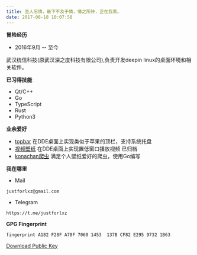 ```yaml
---
title: 圣人忘情，最下不及于情，情之所钟，正在我辈。
date: 2017-08-18 10:07:58
---
```


**冒险经历**

- 2016年9月 -- 至今

武汉统信科技(原武汉深之度科技有限公司),负责开发deepin linux的桌面环境和相关软件。

**已习得技能**

- Qt/C++
- Go
- TypeScript
- Rust
- Python3

**业余爱好**

- [topbar](https://github.com/justforlxz/deepin-topbar) 在DDE桌面上实现类似于苹果的顶栏，支持系统托盘
- [视频壁纸](https://github.com/justforlxz/deepin-dreamscene) 在DDE桌面上实现置低窗口播放视频 已归档
- [konachan爬虫](https://github.com/justforlxz/konachan.net) 满足个人壁纸爱好的爬虫，使用Go编写

**我在哪里**

- Mail

```text
justforlxz@gmail.com
```

- Telegram

```text
https://t.me/justforlxz
```

**GPG Fingerprint**

```text
fingerprint A182 F28F A78F 7060 1453  137B CF82 E295 9732 1B63
```

[Download Public Key](public.gpg)
